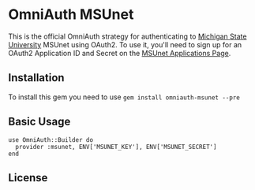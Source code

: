 # OmniAuth MSUnet

This is the official OmniAuth strategy for authenticating to [Michigan State University](http://www.msu.edu) MSUnet using OAuth2. To use it, you'll need to sign up for an OAuth2 Application ID and Secret on the [MSUnet Applications Page](https://oauth.msu.edu/settings/applications).

## Installation

To install this gem you need to use ``gem install omniauth-msunet --pre``

## Basic Usage

    use OmniAuth::Builder do
      provider :msunet, ENV['MSUNET_KEY'], ENV['MSUNET_SECRET']
    end

## License

